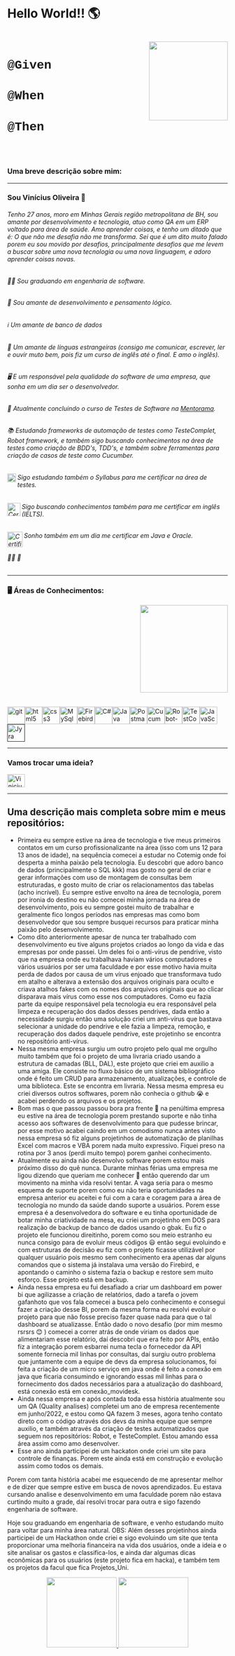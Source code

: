 <h1>  Hello World!! 🌎 </h1> <br>





<img width="180px" align="right" src="https://i.ibb.co/NY2zThn/7a9f33a7-132d-4ac1-86bb-dab62df9f902.jpg">







<h1><a href ="#" style="text-decoration:none;font-family:courier,arial,helvetica;">@Given</a></h1>

<h1><a href ="#" style="text-decoration:none;font-family:courier,arial,helvetica;">@When</a></h1> 

<h1><a href ="#" style="text-decoration:none;font-family:courier,arial,helvetica;">@Then</a></h1> 

<br><br>

### Uma breve descrição sobre mim:

<hr size="5" width="100%" align="center" noshade></hr>

### Sou Vinícius Oliveira 👋

###### Tenho 27 anos, moro em Minhas Gerais região metropolitana de BH, sou amante por desenvolvimento e tecnologia, atuo como QA em um ERP voltado para área de saúde. Amo aprender coisas, e tenho um ditado que é: O que não me desafia não me transforma. Sei que é um dito muito falado porem eu sou movido por desafios, principalmente desafios que me levem a buscar sobre uma nova tecnologia ou uma nova linguagem, e adoro aprender coisas novas.

######  :man_student: Sou graduando em engenharia de software.

###### :thinking: Sou amante de desenvolvimento e pensamento lógico.  

###### :information_source: Um amante de banco de dados 

###### :maple_leaf: Um amante de línguas estrangeiras (consigo me comunicar, escrever, ler e ouvir muto bem, pois fiz um curso de inglês até o final. E amo o inglês). 

###### :desktop_computer: E um responsável pela qualidade do software de uma empresa, que sonha em um dia ser o desenvolvedor. 

###### 📘 Atualmente concluindo o curso de Testes de Software na [Mentorama](https://mentorama.com.br).

###### 📚 Estudando frameworks de automação de testes como TesteComplet, Robot framework, e também sigo buscando conhecimentos na área de testes como criação de BDD's, TDD's, e também sobre ferramentas para criação de casos de teste como Cucumber.

###### <img src="https://i.ibb.co/f2MV3dJ/Certified.png" align="left"  alt="Certified" width="20" height="20"/> Sigo estudando também o Syllabus para me certificar na área de testes.



###### <img src="https://i.ibb.co/xFh3T6n/English.png" align="left"  alt="Certified" width="30" height="30"/> Sigo buscando conhecimentos também para me certificar em inglês (IELTS).





###### <img src="https://i.ibb.co/wznwkR6/dream2.png" align="left"  alt="Certified" width="35" height="35"/> Sonho também em um dia me certificar em Java e Oracle.





###### :rocket::rocket: :rocket: 

<hr size="5" width="100%" align="center" noshade></hr>

### 🖥️ Áreas de Conhecimentos:

​	<img width="200px" align="right" src="https://i.ibb.co/wzXnb5N/Conhecimento.png">















<br><br><br><br><br><br><br><br><br><br><br>

<p align="left"><a href="https://git-scm.com/" target="_blank" rel="noreferrer"><img src="https://www.vectorlogo.zone/logos/git-scm/git-scm-icon.svg" alt="git" width="40" height="40"/></a><a href="HTML5" target="_blank" rel="noreferrer"><img src="https://i.ibb.co/w4QLvTP/html5.png" alt="html5" width="40" height="40"/></a><a href="CSS" target="_blank" rel="noreferrer"><img src="https://i.ibb.co/JrNQ2V6/css.png" alt="css3" width="40" height="40"/></a><a href="MySql" target="_blank" rel="noreferrer"><img src="https://i.ibb.co/5Ys4ry8/images.png" alt="MySql" width="40" height="40"/></a><a href="Firebird" target="_blank" rel="noreferrer"><img src="https://i.ibb.co/wBQzT4x/Firebird.png" alt="Firebird" width="40" height="40"/></a><a href="C#" target="_blank" rel="noreferrer"><img src="https://i.ibb.co/qYcJvBm/C.png" alt="C#" width="40" height="40"/></a><a href="https://www.java.com" target="_blank" rel="noreferrer"><img src="https://i.ibb.co/bQ0k9KJ/java.png" alt="Java" width="40" height="40"/></a><a href="https://postman.com" target="_blank" rel="noreferrer"><img src="https://www.vectorlogo.zone/logos/getpostman/getpostman-icon.svg" alt="Postman" width="40" height="40"/></a><a href="https://cucumber.io" target="_blank" rel="noreferrer"><img src="https://i.ibb.co/9YyVbvd/Cucumber.png" alt="Cucumber" width="40" height="40"/></a><a href="https://robotframework.org" target="_blank" rel="noreferrer"><img src="https://i.ibb.co/4JqGSx3/robot.png" alt="Robot-Framework" width="40" height="40"/></a><a href="https://smartbear.com/product/testcomplete/overview/" target="_blank" rel="noreferrer"><img src="https://i.ibb.co/nw5C56D/Sem-t-tulo.png" alt="TestComplet" width="40" height="40"/></a><a href="https://www.atlassian.com/software/jira?&aceid=&adposition=&adgroup=89541912182&campaign=9124878210&creative=542638230371&device=c&keyword=%2Batlassian%20%2Bjira&matchtype=b&network=g&placement=&ds_kids=p51394404101&ds_e=GOOGLE&ds_eid=700000001558501&ds_e1=GOOGLE&gclid=CjwKCAjwoMSWBhAdEiwAVJ2ndhcYZXbV0DMOr9M_ilJIsCaUB9lGtKvRiGd_gMTj43Rkq5Ay7pMgrBoCOSwQAvD_BwE&gclsrc=aw.ds" target="_blank" rel="noreferrer"><img src="https://i.ibb.co/Q9V97TY/JS.png" alt="JavaScript" width="40" height="40"/></a><a href="" target="_blank" rel="noreferrer"><img src="https://i.ibb.co/qCKdN6c/Jyra.png" alt="Jyra" width="40" height="40"/></a></p>



<hr size="5" width="100%" align="center" noshade></hr>

<h3 align="left">Vamos trocar uma ideia?</h3>
<p align="left">
<a href="https://www.linkedin.com/in/vinicius-oliveira-tecnico-suporte/" target="blank"><img align="center" src="https://raw.githubusercontent.com/rahuldkjain/github-profile-readme-generator/master/src/images/icons/Social/linked-in-alt.svg" alt="Vinicius Oliveira" height="30" width="40" /></a>
<hr size="5" width="100%" align="center" noshade>



## Uma descrição mais completa sobre mim e meus repositórios:



- Primeira eu sempre estive na área de tecnologia e tive meus primeiros contatos em um curso profissionalizante na área (isso com uns 12 para 13 anos de idade), na sequência comecei a estudar no Cotemig onde foi desperta a minha paixão pela tecnologia. Eu descobri que adoro banco de dados (principalmente o SQL kkk) mas gosto no geral de criar e gerar informações com uso de montagem de consultas bem estruturadas, e gosto muito de criar os relacionamentos das tabelas (acho incrível). Eu sempre estive envolto na área de tecnologia, porem por ironia do destino eu não comecei minha jornada na área de desenvolvimento, pois eu sempre gostei muito de trabalhar e geralmente fico longos períodos nas empresas mas como bom desenvolvedor que sou sempre busquei recursos para praticar minha paixão pelo desenvolvimento.
- Como dito anteriormente apesar de nunca ter trabalhado com desenvolvimento eu tive alguns projetos criados ao longo da vida e das empresas por onde passei. Um deles foi o anti-vírus de pendrive, visto que na empresa onde eu trabalhava haviam vários computadores e vários usuários por ser uma faculdade e por esse motivo havia muita perda de dados por causa de um vírus enjoado que transformava tudo em atalho e alterava a extensão dos arquivos originais para oculto e criava atalhos fakes com os nomes dos arquivos originais que ao clicar disparava mais vírus como esse nos computadores. Como eu fazia parte da equipe responsável pela tecnologia eu era responsável pela limpeza e recuperação dos dados desses pendrives,  dada então a necessidade surgiu então uma solução criei um anti-vírus que bastava selecionar a unidade do pendrive e ele fazia a limpeza, remoção, e recuperação dos dados daquele pendrive, este projetinho se encontra no repositório anti-vírus.
- Nessa mesma empresa surgiu um outro projeto pelo qual me orgulho muito também que foi o projeto de uma livraria criado usando a estrutura de camadas (BLL, DAL), este projeto que criei em auxilio a uma amiga. Ele consiste no fluxo básico de um sistema bibliográfico onde é feito um CRUD para armazenamento, atualizações, e controle de uma biblioteca. Este se encontra em livraria. Nessa mesma empresa eu criei diversos outros softwares, porem não conhecia o github :sob: e acabei perdendo os arquivos e os projetos.
- Bom mas o que passou passou bora pra frente :rocket: na penúltima empresa eu estive na área de tecnologia porem prestando suporte e não tinha acesso aos softwares de desenvolvimento para que pudesse brincar, por esse motivo acabei caindo em um comodismo nunca antes visto nessa empresa só fiz alguns projetinhos de automatização de planilhas Excel com macros e VBA porem nada muito expressivo. Fiquei preso na rotina por 3 anos (perdi muito tempo) porem ganhei conhecimento.
- Atualmente eu ainda não desenvolvo software porem estou mais próximo disso do quê nunca. Durante minhas férias uma empresa me ligou dizendo que queriam me conhecer :thinking: então querendo dar um movimento na minha vida resolvi tentar. A vaga seria para o mesmo esquema de suporte porem como eu não teria oportunidades na empresa anterior eu aceitei e fui com a cara e coragem para a área de tecnologia no mundo da saúde dando suporte a usuários. Porem esse empresa é a desenvolvedora do software e eu tinha oportunidade de botar minha criatividade na mesa, eu criei um projetinho em DOS para realização de backup de banco de dados usando o gbak. Eu fiz o projeto ele funcionou direitinho, porem como sou meio estranho eu nunca consigo para de evoluir meus códigos :smiley: então segui evoluindo e com estruturas de decisão eu fiz com o projeto ficasse utilizável por qualquer usuário pois mesmo sem conhecimento era apenas dar alguns comandos que o sistema já instalava uma versão do Firebird, e apontando o caminho o sistema fazia o backup e restore sem muito esforço.  Esse projeto está em backup.
- Ainda nessa empresa eu fui desafiado a criar um dashboard em power bi que agilizasse a criação de relatórios, dado a tarefa o jovem gafanhoto que vos fala comecei a busca pelo conhecimento e consegui fazer a criação desse BI, porem da mesma forma eu resolvi evoluir o projeto para que não fosse preciso fazer quase nada para que o tal dashboard se atualizasse. Então dado o novo desafio (por mim mesmo rsrsrs :blush: ) comecei a correr atrás de onde viriam os dados que alimentariam esse relatório, daí descobri que era feito por APIs, então fiz a integração porem esbarrei numa tecla o fornecedor da API somente fornecia mil linhas por consultas, daí surgiu outro problema que juntamente com a equipe de devs da empresa solucionamos, foi feita a criação de um micro serviço em java onde é feito a conexão em java que ficaria consumindo e ignorando essas mil linhas para o fornecimento dos dados necessários para a atualização do dashboard, está conexão está em conexão_movidesk.
- Ainda nessa empresa e após contada toda essa história atualmente sou um QA (Quality analises) completei um ano de empresa recentemente em junho/2022, e estou como QA fazem 3 meses, agora tenho contato direto com o código através dos devs da minha equipe que sempre auxilio, e também através da criação de testes automatizados que seguem nos repositórios: Robot, e TesteComplet. Estou amando essa área assim como amo desenvolver.
- Esse ano ainda participei de um hackaton onde criei um site para controle de finanças. Porem este ainda está em construção e evolução assim como todos os demais.

Porem com tanta história acabei me esquecendo de me apresentar melhor e de dizer que sempre estive em busca de novos aprendizados. Eu estava cursando analise e desenvolvimento em uma faculdade porem não estava curtindo muito a grade, daí resolvi trocar para outra e sigo fazendo engenharia de software.

Hoje sou graduando em engenharia de software, e venho estudando muito para voltar para minha área natural. OBS: Além desses projetinhos ainda participei de um Hackathon onde criei e sigo evoluindo um site que tenta proporcionar uma melhoria financeira na vida dos usuários, onde a ideia e o site analisar os gastos e classifica-los, e ainda dar algumas dicas econômicas para os usuários (este projeto fica em hacka), e também tem os projetos da facul que fica Projetos_Uni.

<div align="center">
  <a href="https://github.com/OVinicius1995">
  <img height="160px" display="flex" src="https://github-readme-stats-eight-theta.vercel.app/api?username=OVinicius1995&show_icons=true&theme=algolia&include_all_commits=true&count_private=true"/>
  <img height="160px" display="flex" src="https://github-readme-stats-eight-theta.vercel.app/api/top-langs/?username=OVinicius1995&layout=compact&langs_count=8&theme=algolia"/>
</div>

